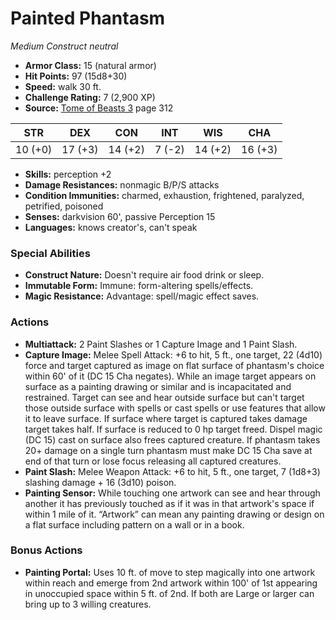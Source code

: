 # Painted Phantasm

*Medium* *Construct* *neutral*

- **Armor Class:** 15 (natural armor)
- **Hit Points:** 97 (15d8+30)
- **Speed:** walk 30 ft.
- **Challenge Rating:** 7 (2,900 XP)
- **Source:** [Tome of Beasts 3](https://koboldpress.com/kpstore/product/tome-of-beasts-3-for-5th-edition/) page 312

| STR | DEX | CON | INT | WIS | CHA |
| --- | --- | --- | --- | --- | --- |
| 10 (+0) | 17 (+3) | 14 (+2) | 7 (-2) | 14 (+2) | 16 (+3) |

- **Skills:** perception +2
- **Damage Resistances:** nonmagic B/P/S attacks
- **Condition Immunities:** charmed, exhaustion, frightened, paralyzed, petrified, poisoned
- **Senses:** darkvision 60', passive Perception 15
- **Languages:** knows creator's, can't speak

### Special Abilities

- **Construct Nature:** Doesn't require air food drink or sleep.
- **Immutable Form:** Immune: form-altering spells/effects.
- **Magic Resistance:** Advantage: spell/magic effect saves.

### Actions

- **Multiattack:** 2 Paint Slashes or 1 Capture Image and 1 Paint Slash.
- **Capture Image:** Melee Spell Attack: +6 to hit, 5 ft., one target, 22 (4d10) force and target captured as image on flat surface of phantasm's choice within 60' of it (DC 15 Cha negates). While an image target appears on surface as a painting drawing or similar and is incapacitated and restrained. Target can see and hear outside surface but can't target those outside surface with spells or cast spells or use features that allow it to leave surface. If surface where target is captured takes damage target takes half. If surface is reduced to 0 hp target freed. Dispel magic (DC 15) cast on surface also frees captured creature. If phantasm takes 20+ damage on a single turn phantasm must make DC 15 Cha save at end of that turn or lose focus releasing all captured creatures.
- **Paint Slash:** Melee Weapon Attack: +6 to hit, 5 ft., one target, 7 (1d8+3) slashing damage + 16 (3d10) poison.
- **Painting Sensor:** While touching one artwork can see and hear through another it has previously touched as if it was in that artwork's space if within 1 mile of it. “Artwork” can mean any painting drawing or design on a flat surface including pattern on a wall or in a book.

### Bonus Actions

- **Painting Portal:** Uses 10 ft. of move to step magically into one artwork within reach and emerge from 2nd artwork within 100' of 1st appearing in unoccupied space within 5 ft. of 2nd. If both are Large or larger can bring up to 3 willing creatures.


